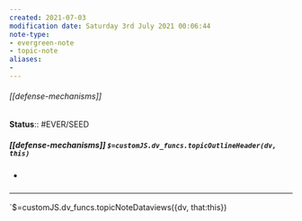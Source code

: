 ```yaml
---
created: 2021-07-03
modification date: Saturday 3rd July 2021 00:06:44
note-type: 
- evergreen-note
- topic-note
aliases:
- 
---
```

 
###### [[defense-mechanisms]]



**Status**:: #EVER/SEED

##### [[defense-mechanisms]] `$=customJS.dv_funcs.topicOutlineHeader(dv, this)`

- 


### <hr class="dataviews"/>

`$=customJS.dv_funcs.topicNoteDataviews({dv, that:this})